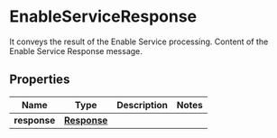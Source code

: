 

# EnableServiceResponse

It conveys the result of the Enable Service processing. Content of the Enable Service Response message.

## Properties

| Name | Type | Description | Notes |
|------------ | ------------- | ------------- | -------------|
|**response** | [**Response**](Response.md) |  |  |



